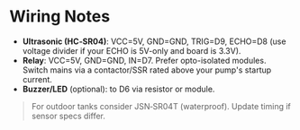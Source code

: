 # Wiring Notes

- **Ultrasonic (HC‑SR04)**: VCC=5V, GND=GND, TRIG=D9, ECHO=D8 (use voltage divider if your ECHO is 5V-only and board is 3.3V).
- **Relay**: VCC=5V, GND=GND, IN=D7. Prefer opto-isolated modules. Switch mains via a contactor/SSR rated above your pump's startup current.
- **Buzzer/LED** (optional): to D6 via resistor or module.

> For outdoor tanks consider JSN‑SR04T (waterproof). Update timing if sensor specs differ.
